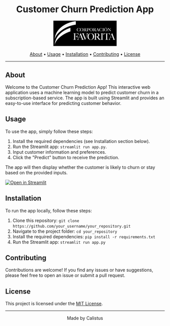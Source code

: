 <h1 align="center">Customer Churn Prediction App</h1>

<p align="center">
  <img src="images/imageedit_3_7808371023.png" alt="Logo" width="200">
</p>

<p align="center">
  <a href="#about">About</a> •
  <a href="#usage">Usage</a> •
  <a href="#installation">Installation</a> •
  <a href="#contributing">Contributing</a> •
  <a href="#license">License</a>
</p>

---

## About

Welcome to the Customer Churn Prediction App! This interactive web application uses a machine learning model to predict customer churn in a subscription-based service. The app is built using Streamlit and provides an easy-to-use interface for predicting customer behavior.

## Usage

To use the app, simply follow these steps:

1. Install the required dependencies (see Installation section below).
2. Run the Streamlit app: `streamlit run app.py`.
3. Input customer information and preferences.
4. Click the "Predict" button to receive the prediction.

The app will then display whether the customer is likely to churn or stay based on the provided inputs.

[![Open in Streamlit](https://static.streamlit.io/badges/streamlit_badge_black_white.svg)](http://localhost:8501/)

## Installation

To run the app locally, follow these steps:

1. Clone this repository: `git clone https://github.com/your_username/your_repository.git`
2. Navigate to the project folder: `cd your_repository`
3. Install the required dependencies: `pip install -r requirements.txt`
4. Run the Streamlit app: `streamlit run app.py`

## Contributing

Contributions are welcome! If you find any issues or have suggestions, please feel free to open an issue or submit a pull request.

## License

This project is licensed under the [MIT License](LICENSE).

---

<p align="center">
  Made by Calistus

